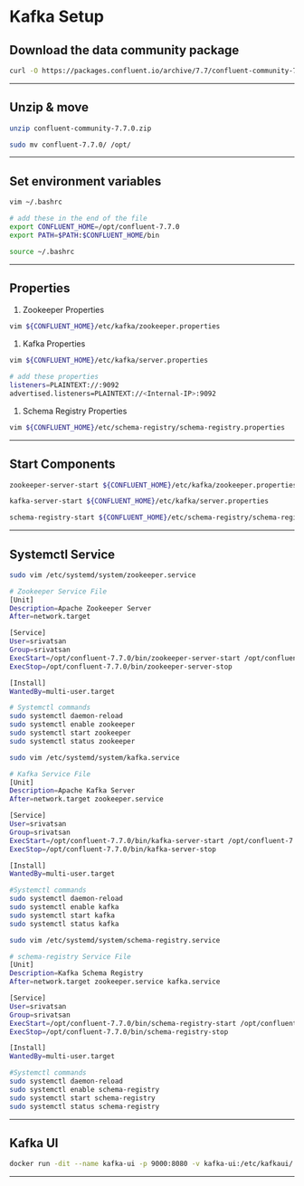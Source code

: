 # Kafka Setup

## Download the data community package

```bash
curl -O https://packages.confluent.io/archive/7.7/confluent-community-7.7.0.zip
```

---

## Unzip & move

```bash
unzip confluent-community-7.7.0.zip
```

```bash
sudo mv confluent-7.7.0/ /opt/
```

---

## Set environment variables

```bash
vim ~/.bashrc
```

```bash
# add these in the end of the file
export CONFLUENT_HOME=/opt/confluent-7.7.0
export PATH=$PATH:$CONFLUENT_HOME/bin
```

```bash
source ~/.bashrc
```

---

## Properties

1. Zookeeper Properties

```bash
vim ${CONFLUENT_HOME}/etc/kafka/zookeeper.properties
```

1. Kafka Properties

```bash
vim ${CONFLUENT_HOME}/etc/kafka/server.properties

# add these properties
listeners=PLAINTEXT://:9092
advertised.listeners=PLAINTEXT://<Internal-IP>:9092
```

1. Schema Registry Properties

```bash
vim ${CONFLUENT_HOME}/etc/schema-registry/schema-registry.properties
```

---

## Start Components

```bash
zookeeper-server-start ${CONFLUENT_HOME}/etc/kafka/zookeeper.properties
```

```bash
kafka-server-start ${CONFLUENT_HOME}/etc/kafka/server.properties
```

```bash
schema-registry-start ${CONFLUENT_HOME}/etc/schema-registry/schema-registry.properties
```

---

## Systemctl Service

```bash
sudo vim /etc/systemd/system/zookeeper.service

# Zookeeper Service File
[Unit]
Description=Apache Zookeeper Server
After=network.target

[Service]
User=srivatsan
Group=srivatsan
ExecStart=/opt/confluent-7.7.0/bin/zookeeper-server-start /opt/confluent-7.7.0/etc/kafka/zookeeper.properties
ExecStop=/opt/confluent-7.7.0/bin/zookeeper-server-stop

[Install]
WantedBy=multi-user.target

# Systemctl commands
sudo systemctl daemon-reload
sudo systemctl enable zookeeper
sudo systemctl start zookeeper
sudo systemctl status zookeeper
```

```bash
sudo vim /etc/systemd/system/kafka.service

# Kafka Service File
[Unit]
Description=Apache Kafka Server
After=network.target zookeeper.service

[Service]
User=srivatsan
Group=srivatsan
ExecStart=/opt/confluent-7.7.0/bin/kafka-server-start /opt/confluent-7.7.0/etc/kafka/server.properties
ExecStop=/opt/confluent-7.7.0/bin/kafka-server-stop

[Install]
WantedBy=multi-user.target

#Systemctl commands
sudo systemctl daemon-reload
sudo systemctl enable kafka
sudo systemctl start kafka
sudo systemctl status kafka
```

```bash
sudo vim /etc/systemd/system/schema-registry.service

# schema-registry Service File
[Unit]
Description=Kafka Schema Registry
After=network.target zookeeper.service kafka.service

[Service]
User=srivatsan
Group=srivatsan
ExecStart=/opt/confluent-7.7.0/bin/schema-registry-start /opt/confluent-7.7.0/etc/schema-registry/schema-registry.properties
ExecStop=/opt/confluent-7.7.0/bin/schema-registry-stop

[Install]
WantedBy=multi-user.target

#Systemctl commands
sudo systemctl daemon-reload
sudo systemctl enable schema-registry
sudo systemctl start schema-registry
sudo systemctl status schema-registry
```

---

## Kafka UI

```bash
docker run -dit --name kafka-ui -p 9000:8080 -v kafka-ui:/etc/kafkaui/ -e DYNAMIC_CONFIG_ENABLED=true provectuslabs/kafka-ui
```

---